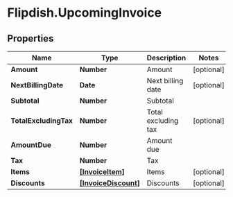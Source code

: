 # Flipdish.UpcomingInvoice

## Properties
Name | Type | Description | Notes
------------ | ------------- | ------------- | -------------
**Amount** | **Number** | Amount | [optional] 
**NextBillingDate** | **Date** | Next billing date | [optional] 
**Subtotal** | **Number** | Subtotal | 
**TotalExcludingTax** | **Number** | Total excluding tax | [optional] 
**AmountDue** | **Number** | Amount due | 
**Tax** | **Number** | Tax | 
**Items** | [**[InvoiceItem]**](InvoiceItem.md) | Items | [optional] 
**Discounts** | [**[InvoiceDiscount]**](InvoiceDiscount.md) | Discounts | [optional] 


